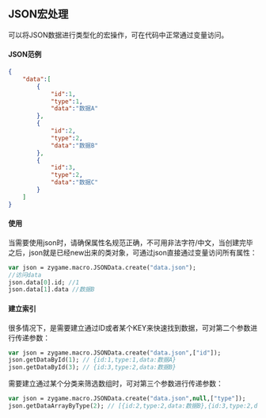 ## JSON宏处理

可以将JSON数据进行类型化的宏操作，可在代码中正常通过变量访问。

#### JSON范例

```json
{
    "data":[
        {
            "id":1,
            "type":1,
            "data":"数据A"
        },
        {
            "id":2,
            "type":2,
            "data":"数据B"
        },
        {
            "id":3,
            "type":2,
            "data":"数据C"
        }
    ]
}
```

#### 使用

当需要使用json时，请确保属性名规范正确，不可用非法字符/中文，当创建完毕之后，json就是已经new出来的类对象，可通过json直接通过变量访问所有属性：

```haxe
var json = zygame.macro.JSONData.create("data.json");
//访问data
json.data[0].id; //1
json.data[1].data //数据B
```

#### 建立索引

很多情况下，是需要建立通过ID或者某个KEY来快速找到数据，可对第二个参数进行传递参数：

```haxe
var json = zygame.macro.JSONData.create("data.json",["id"]);
json.getDataById(1); // {id:1,type:1,data:数据A}
json.getDataById(3); // {id:3,type:2,data:数据B}
```

需要建立通过某个分类来筛选数组时，可对第三个参数进行传递参数：

```haxe
var json = zygame.macro.JSONData.create("data.json",null,["type"]);
json.getDataArrayByType(2); // [{id:2,type:2,data:数据B},{id:3,type:2,data:数据C}]
```



